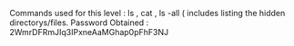 Commands used for this level : ls , cat , ls -all ( includes listing the hidden directorys/files. 
Password Obtained : 2WmrDFRmJIq3IPxneAaMGhap0pFhF3NJ
